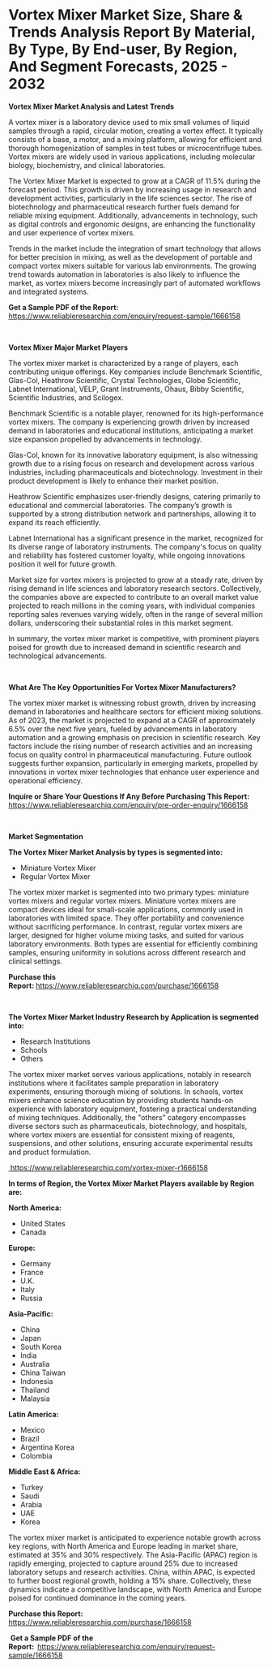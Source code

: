<p><h1>Vortex Mixer Market Size, Share & Trends Analysis Report By Material, By Type, By End-user, By Region, And Segment Forecasts, 2025 - 2032</h1></p><p><strong>Vortex Mixer Market Analysis and Latest Trends</strong></p>
<p><p>A vortex mixer is a laboratory device used to mix small volumes of liquid samples through a rapid, circular motion, creating a vortex effect. It typically consists of a base, a motor, and a mixing platform, allowing for efficient and thorough homogenization of samples in test tubes or microcentrifuge tubes. Vortex mixers are widely used in various applications, including molecular biology, biochemistry, and clinical laboratories.</p><p>The Vortex Mixer Market is expected to grow at a CAGR of 11.5% during the forecast period. This growth is driven by increasing usage in research and development activities, particularly in the life sciences sector. The rise of biotechnology and pharmaceutical research further fuels demand for reliable mixing equipment. Additionally, advancements in technology, such as digital controls and ergonomic designs, are enhancing the functionality and user experience of vortex mixers.</p><p>Trends in the market include the integration of smart technology that allows for better precision in mixing, as well as the development of portable and compact vortex mixers suitable for various lab environments. The growing trend towards automation in laboratories is also likely to influence the market, as vortex mixers become increasingly part of automated workflows and integrated systems.</p></p>
<p><strong>Get a Sample PDF of the Report:&nbsp;</strong> <a href="https://www.reliableresearchiq.com/enquiry/request-sample/1666158?utm_campaign=3198&utm_medium=2&utm_source=Github&utm_content=ia&utm_term=17042025&utm_id=vortex-mixer">https://www.reliableresearchiq.com/enquiry/request-sample/1666158</a></p>
<p>&nbsp;</p>
<p><strong>Vortex Mixer Major Market Players</strong></p>
<p><p>The vortex mixer market is characterized by a range of players, each contributing unique offerings. Key companies include Benchmark Scientific, Glas-Col, Heathrow Scientific, Crystal Technologies, Globe Scientific, Labnet International, VELP, Grant Instruments, Ohaus, Bibby Scientific, Scientific Industries, and Scilogex. </p><p>Benchmark Scientific is a notable player, renowned for its high-performance vortex mixers. The company is experiencing growth driven by increased demand in laboratories and educational institutions, anticipating a market size expansion propelled by advancements in technology.</p><p>Glas-Col, known for its innovative laboratory equipment, is also witnessing growth due to a rising focus on research and development across various industries, including pharmaceuticals and biotechnology. Investment in their product development is likely to enhance their market position.</p><p>Heathrow Scientific emphasizes user-friendly designs, catering primarily to educational and commercial laboratories. The company’s growth is supported by a strong distribution network and partnerships, allowing it to expand its reach efficiently.</p><p>Labnet International has a significant presence in the market, recognized for its diverse range of laboratory instruments. The company's focus on quality and reliability has fostered customer loyalty, while ongoing innovations position it well for future growth.</p><p>Market size for vortex mixers is projected to grow at a steady rate, driven by rising demand in life sciences and laboratory research sectors. Collectively, the companies above are expected to contribute to an overall market value projected to reach millions in the coming years, with individual companies reporting sales revenues varying widely, often in the range of several million dollars, underscoring their substantial roles in this market segment. </p><p>In summary, the vortex mixer market is competitive, with prominent players poised for growth due to increased demand in scientific research and technological advancements.</p></p>
<p>&nbsp;</p>
<p><strong>What Are The Key Opportunities For Vortex Mixer Manufacturers?</strong></p>
<p><p>The vortex mixer market is witnessing robust growth, driven by increasing demand in laboratories and healthcare sectors for efficient mixing solutions. As of 2023, the market is projected to expand at a CAGR of approximately 6.5% over the next five years, fueled by advancements in laboratory automation and a growing emphasis on precision in scientific research. Key factors include the rising number of research activities and an increasing focus on quality control in pharmaceutical manufacturing. Future outlook suggests further expansion, particularly in emerging markets, propelled by innovations in vortex mixer technologies that enhance user experience and operational efficiency.</p></p>
<p><strong>Inquire or Share Your Questions If Any Before Purchasing This Report:</strong> <a href="https://www.reliableresearchiq.com/enquiry/pre-order-enquiry/1666158?utm_campaign=3198&utm_medium=2&utm_source=Github&utm_content=ia&utm_term=17042025&utm_id=vortex-mixer">https://www.reliableresearchiq.com/enquiry/pre-order-enquiry/1666158</a></p>
<p>&nbsp;</p>
<p><strong>Market Segmentation</strong></p>
<p><strong>The Vortex Mixer Market Analysis by types is segmented into:</strong></p>
<p><ul><li>Miniature Vortex Mixer</li><li>Regular Vortex Mixer</li></ul></p>
<p><p>The vortex mixer market is segmented into two primary types: miniature vortex mixers and regular vortex mixers. Miniature vortex mixers are compact devices ideal for small-scale applications, commonly used in laboratories with limited space. They offer portability and convenience without sacrificing performance. In contrast, regular vortex mixers are larger, designed for higher volume mixing tasks, and suited for various laboratory environments. Both types are essential for efficiently combining samples, ensuring uniformity in solutions across different research and clinical settings.</p></p>
<p><strong>Purchase this Report:&nbsp;</strong><a href="https://www.reliableresearchiq.com/purchase/1666158?utm_campaign=3198&utm_medium=2&utm_source=Github&utm_content=ia&utm_term=17042025&utm_id=vortex-mixer">https://www.reliableresearchiq.com/purchase/1666158</a></p>
<p>&nbsp;</p>
<p><strong>The Vortex Mixer Market Industry Research by Application is segmented into:</strong></p>
<p><ul><li>Research Institutions</li><li>Schools</li><li>Others</li></ul></p>
<p><p>The vortex mixer market serves various applications, notably in research institutions where it facilitates sample preparation in laboratory experiments, ensuring thorough mixing of solutions. In schools, vortex mixers enhance science education by providing students hands-on experience with laboratory equipment, fostering a practical understanding of mixing techniques. Additionally, the "others" category encompasses diverse sectors such as pharmaceuticals, biotechnology, and hospitals, where vortex mixers are essential for consistent mixing of reagents, suspensions, and other solutions, ensuring accurate experimental results and product formulation.</p></p>
<p><a href="https://www.reliableresearchiq.com/vortex-mixer-r1666158?utm_campaign=3198&utm_medium=2&utm_source=Github&utm_content=ia&utm_term=17042025&utm_id=vortex-mixer">&nbsp;https://www.reliableresearchiq.com/vortex-mixer-r1666158</a></p>
<p><strong>In terms of Region, the Vortex Mixer Market Players available by Region are:</strong></p>
<p>
    <p> <strong> North America: </strong>
        <ul>
            <li>United States</li>
            <li>Canada</li>
        </ul>
        </p> 
    <p> <strong> Europe: </strong>
        <ul>
            <li>Germany</li>
            <li>France</li>
            <li>U.K.</li>
            <li>Italy</li>
            <li>Russia</li>
        </ul>
        </p> 
    <p> <strong> Asia-Pacific: </strong>
        <ul>
            <li>China</li>
            <li>Japan</li>
            <li>South Korea</li>
            <li>India</li>
            <li>Australia</li>
            <li>China Taiwan</li>
            <li>Indonesia</li>
            <li>Thailand</li>
            <li>Malaysia</li>
        </ul>
        </p> 
    <p> <strong> Latin America: </strong>
        <ul>
            <li>Mexico</li>
            <li>Brazil</li>
            <li>Argentina Korea</li>
            <li>Colombia</li>
        </ul>
        </p> 
    <p> <strong> Middle East & Africa: </strong>
        <ul>
            <li>Turkey</li>
            <li>Saudi</li>
            <li>Arabia</li>
            <li>UAE</li>
            <li>Korea</li>
        </ul>
    </p>
    </p>
<p><p>The vortex mixer market is anticipated to experience notable growth across key regions, with North America and Europe leading in market share, estimated at 35% and 30% respectively. The Asia-Pacific (APAC) region is rapidly emerging, projected to capture around 25% due to increased laboratory setups and research activities. China, within APAC, is expected to further boost regional growth, holding a 15% share. Collectively, these dynamics indicate a competitive landscape, with North America and Europe poised for continued dominance in the coming years.</p></p>
<p><strong>Purchase this Report: </strong><a href="https://www.reliableresearchiq.com/purchase/1666158?utm_campaign=3198&utm_medium=2&utm_source=Github&utm_content=ia&utm_term=17042025&utm_id=vortex-mixer">https://www.reliableresearchiq.com/purchase/1666158</a></p>
<p>&nbsp;<strong>Get a Sample PDF of the Report:&nbsp;&nbsp;</strong><a href="https://www.reliableresearchiq.com/enquiry/request-sample/1666158?utm_campaign=3198&utm_medium=2&utm_source=Github&utm_content=ia&utm_term=17042025&utm_id=vortex-mixer">https://www.reliableresearchiq.com/enquiry/request-sample/1666158</a></p>
<p><strong></strong></p>
<p><p></p><p></p><p></p></p>